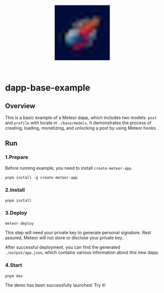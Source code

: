 <br/>
<p align="center">
<a href=" " target="_blank">
<img src="./vite.png" width="180" alt="Meteor logo">
</a >
</p >
<br/>

# dapp-base-example

## Overview

This is a basic example of a Meteor dapp, which includes two models: `post`
and `profile` with locate in `./base/models`. It demonstrates the process of
creating, loading, monetizing, and unlocking a post by using Meteor hooks.

## Run

### 1.Prepare

Before running example, you need to install `create-meteor-app`.

```
pnpm install -g create-meteor-app
```

### 2.Install

```
pnpm install
```

### 3.Deploy

```
meteor deploy
```

This step will need your private key to generate personal signature. Rest
assured, Meteor will not store or disclose your private key..

After successful deployment, you can find the generated `./output/app.json`,
which contains various information about this new dapp.

### 4.Start

```
pnpm dev
```

The demo has been successfully launched. Try it!
